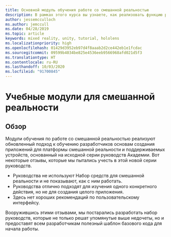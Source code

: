 ```yaml
---
title: Основной модуль обучения работе со смешанной реальностью
description: В рамках этого курса вы узнаете, как реализовать функцию распознавания лиц Azure в приложении смешанной реальности.
author: jessemcculloch
ms.author: jemccull
ms.date: 04/28/2019
ms.topic: article
keywords: mixed reality, unity, tutorial, hololens
ms.localizationpriority: high
ms.openlocfilehash: 01429d3952eb97d4f8aaab2d2ce442eb1e1fcdac
ms.sourcegitcommit: 09599b4034be825e4536eeb9566968afd021d5f3
ms.translationtype: HT
ms.contentlocale: ru-RU
ms.lasthandoff: 10/03/2020
ms.locfileid: "91700845"
---
```

# <a name="mr-learning-modules"></a>Учебные модули для смешанной реальности

## <a name="overview"></a>Обзор

Модули обучения по работе со смешанной реальностью реализуют обновленный подход к обучению разработчиков основам создания приложений для платформы смешанной реальности и поддерживаемых устройств, основанный на исходной серии руководств Академии. Вот некоторые отзывы, которые мы пытались учесть в этой новой серии руководств.

* Руководства не используют Набор средств для смешанной реальности и не показывают, как с ним работать.
* Руководства отлично подходят для изучения одного конкретного действия, но не для создания целого приложения.
* Здесь нет хороших рекомендаций по пользовательскому интерфейсу.

Вооружившись этими отзывами, мы постарались разработать набор руководств, которые не только решат упомянутые выше недочеты, но и предоставят всем разработчикам полезный шаблон базового кода для начала работы.
